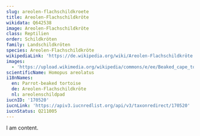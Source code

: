 ```yaml
---
slug: areolen-flachschildkroete
title: Areolen-Flachschildkröte
wikidata: Q642538
image: Areolen-Flachschildkröte
class: Reptilien
order: Schildkröten
family: Landschildkröten
species: Areolen-Flachschildkröte
wikipediaLink: 'https://de.wikipedia.org/wiki/Areolen-Flachschildkröte'
images:
  - 'https://upload.wikimedia.org/wikipedia/commons/e/ee/Beaked_cape_tortoise.jpg'
scientificName: Homopus areolatus
i18nNames:
  en: Parrot-beaked tortoise
  de: Areolen-Flachschildkröte
  nl: areolenschildpad
iucnID: '170520'
iucnLink: 'https://apiv3.iucnredlist.org/api/v3/taxonredirect/170520'
iucnStatus: Q211005
---
```


I am content.
